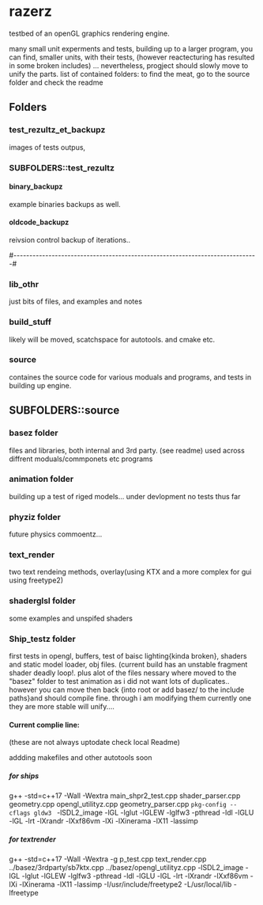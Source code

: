 
# razerz
testbed of an openGL graphics rendering engine.

many small unit experments and tests, building up to a larger program, you can find, smaller units,
with their tests, (however reactecturing has resulted in some broken includes)
... nevertheless, progject should slowly move to unify the parts.
list of contained folders: to find the meat, go to the source folder and check the readme

## Folders

### test_rezultz_et_backupz
images of tests outpus,

### SUBFOLDERS::test_rezultz
#### binary_backupz
example binaries backups as well.
#### oldcode_backupz
reivsion control backup of iterations..

#-----------------------------------------------------------------------------#

### lib_othr
just bits of files, and examples and notes

### build_stuff
likely will be moved, scatchspace for autotools. and cmake etc.

### source
containes the source code for various moduals and programs, and tests in building up engine.

## SUBFOLDERS::source

### basez folder
files and libraries, both internal and 3rd party. (see readme) used across diffrent moduals/commponets etc
programs

### animation folder
building up a test of riged models... under devlopment no tests thus far

### phyziz folder
future physics commoentz...

### text_render
two text rendeing methods, overlay(using KTX and a more complex for gui using freetype2)

### shaderglsl folder
some examples and unspifed shaders

### Ship_testz folder
first tests in opengl, buffers, test of baisc lighting{kinda broken}, shaders and static model loader, obj files.  (current build has an  unstable fragment shader deadly loop!. plus alot of the files nessary where moved to the "basez" folder to test animation as i did not want lots of duplicates.. however you can move then back {into root or add basez/ to the include paths}and should compile fine. through i am modifying them currently one they are more stable will unify....

#### Current complie line:
(these are not always uptodate check local Readme)

addding makefiles and other autotools soon

##### for ships
g++ -std=c++17  -Wall -Wextra  main_shpr2_test.cpp   shader_parser.cpp  geometry.cpp opengl_utilityz.cpp geometry_parser.cpp  `pkg-config --cflags gldw3 ` -lSDL2_image -lGL -lglut -lGLEW -lglfw3 -pthread -ldl -lGLU -lGL -lrt -lXrandr -lXxf86vm -lXi -lXinerama -lX11 -lassimp

##### for textrender
g++ -std=c++17  -Wall -Wextra -g  p_test.cpp text_render.cpp ../basez/3rdparty/sb7ktx.cpp ../basez/opengl_utilityz.cpp -lSDL2_image -lGL -lglut -lGLEW -lglfw3 -pthread -ldl -lGLU -lGL -lrt -lXrandr -lXxf86vm -lXi -lXinerama -lX11 -lassimp -I/usr/include/freetype2  -L/usr/local/lib -lfreetype
